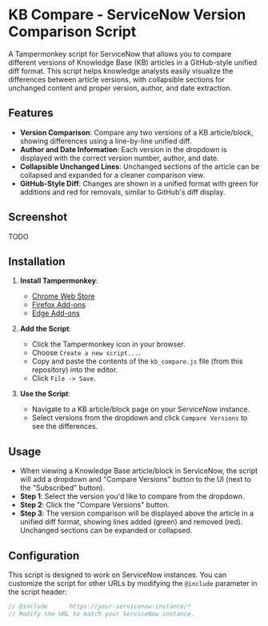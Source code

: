 # KB Compare - ServiceNow Version Comparison Script

A Tampermonkey script for ServiceNow that allows you to compare different versions of Knowledge Base (KB) articles in a GitHub-style unified diff format. This script helps knowledge analysts easily visualize the differences between article versions, with collapsible sections for unchanged content and proper version, author, and date extraction.

## Features
- **Version Comparison**: Compare any two versions of a KB article/block, showing differences using a line-by-line unified diff.
- **Author and Date Information**: Each version in the dropdown is displayed with the correct version number, author, and date.
- **Collapsible Unchanged Lines**: Unchanged sections of the article can be collapsed and expanded for a cleaner comparison view.
- **GitHub-Style Diff**: Changes are shown in a unified format with green for additions and red for removals, similar to GitHub's diff display.

## Screenshot

TODO

## Installation

1. **Install Tampermonkey**:
   - [Chrome Web Store](https://chrome.google.com/webstore/detail/tampermonkey/dhdgffkkebhmkfjojejmpbldmpobfkfo)
   - [Firefox Add-ons](https://addons.mozilla.org/en-US/firefox/addon/tampermonkey/)
   - [Edge Add-ons](https://microsoftedge.microsoft.com/addons/detail/tampermonkey/dhdgffkkebhmkfjojejmpbldmpobfkfo)

2. **Add the Script**:
   - Click the Tampermonkey icon in your browser.
   - Choose `Create a new script...`.
   - Copy and paste the contents of the `kb_compare.js` file (from this repository) into the editor.
   - Click `File -> Save`.

3. **Use the Script**:
   - Navigate to a KB article/block page on your ServiceNow instance.
   - Select versions from the dropdown and click `Compare Versions` to see the differences.

## Usage

- When viewing a Knowledge Base article/block in ServiceNow, the script will add a dropdown and "Compare Versions" button to the UI (next to the "Subscribed" button).
- **Step 1**: Select the version you'd like to compare from the dropdown.
- **Step 2**: Click the "Compare Versions" button.
- **Step 3**: The version comparison will be displayed above the article in a unified diff format, showing lines added (green) and removed (red). Unchanged sections can be expanded or collapsed.

## Configuration

This script is designed to work on ServiceNow instances. You can customize the script for other URLs by modifying the `@include` parameter in the script header:

```javascript
// @include      https://your-servicenow-instance/*
// Modify the URL to match your ServiceNow instance.
